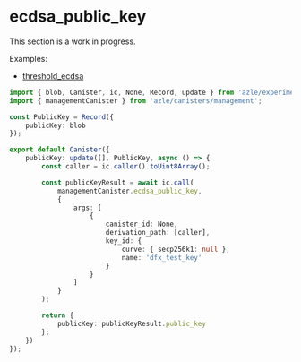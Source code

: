 # ecdsa_public_key

This section is a work in progress.

Examples:

- [threshold_ecdsa](https://github.com/demergent-labs/azle/tree/main/examples/motoko_examples/threshold_ecdsa)

```typescript
import { blob, Canister, ic, None, Record, update } from 'azle/experimental';
import { managementCanister } from 'azle/canisters/management';

const PublicKey = Record({
    publicKey: blob
});

export default Canister({
    publicKey: update([], PublicKey, async () => {
        const caller = ic.caller().toUint8Array();

        const publicKeyResult = await ic.call(
            managementCanister.ecdsa_public_key,
            {
                args: [
                    {
                        canister_id: None,
                        derivation_path: [caller],
                        key_id: {
                            curve: { secp256k1: null },
                            name: 'dfx_test_key'
                        }
                    }
                ]
            }
        );

        return {
            publicKey: publicKeyResult.public_key
        };
    })
});
```
